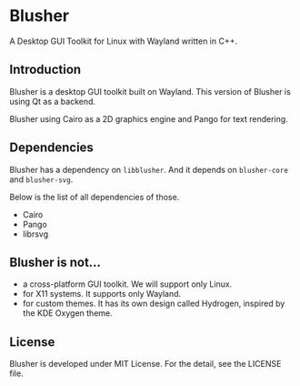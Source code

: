 Blusher
=======

A Desktop GUI Toolkit for Linux with Wayland written in C++.

Introduction
------------

Blusher is a desktop GUI toolkit built on Wayland. This version of Blusher is using
Qt as a backend.

Blusher using Cairo as a 2D graphics engine and Pango for text rendering.


Dependencies
------------
Blusher has a dependency on `libblusher`. And it depends on `blusher-core` and `blusher-svg`.

Below is the list of all dependencies of those.

- Cairo
- Pango
- librsvg


Blusher is not...
-----------------
- a cross-platform GUI toolkit. We will support only Linux.
- for X11 systems. It supports only Wayland.
- for custom themes. It has its own design called Hydrogen, inspired by the KDE Oxygen theme.


License
-------
Blusher is developed under MIT License. For the detail, see the LICENSE file.

